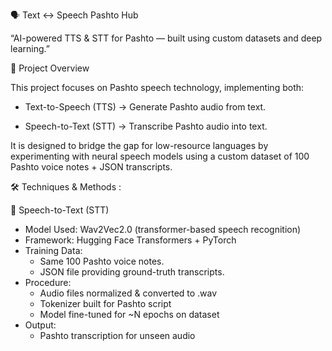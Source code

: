 🗣️ Text ↔ Speech Pashto Hub

“AI-powered TTS & STT for Pashto — built using custom datasets and deep learning.”

📌 Project Overview

This project focuses on Pashto speech technology, implementing both:

  - Text-to-Speech (TTS) → Generate Pashto audio from text.

  - Speech-to-Text (STT) → Transcribe Pashto audio into text.

It is designed to bridge the gap for low-resource languages by experimenting with neural speech models using a custom dataset of 100 Pashto voice notes + JSON transcripts.

🛠️ Techniques & Methods :

📝 Speech-to-Text (STT)

- Model Used: Wav2Vec2.0 (transformer-based speech recognition)
- Framework: Hugging Face Transformers + PyTorch
- Training Data:  
     - Same 100 Pashto voice notes.
     - JSON file providing ground-truth transcripts.
- Procedure:
     - Audio files normalized & converted to .wav
     - Tokenizer built for Pashto script
     - Model fine-tuned for ~N epochs on dataset
- Output:
     - Pashto transcription for unseen audio
